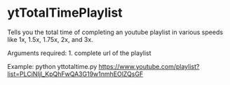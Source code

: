 # ytTotalTimePlaylist
Tells you the total time of completing an youtube playlist in various speeds like 1x, 1.5x, 1.75x, 2x, and 3x. 

Arguments required: 1. complete url of the playlist 

Example: 
python yttotaltime.py https://www.youtube.com/playlist?list=PLCiNIjl_KpQhFwQA3G19w1nmhEOlZQsGF 

